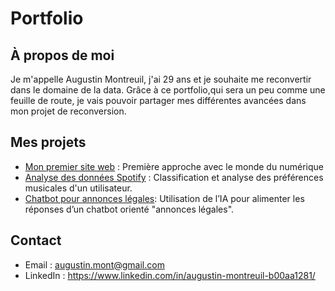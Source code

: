 # Portfolio 

## À propos de moi
Je m'appelle Augustin Montreuil, j'ai 29 ans et je souhaite me reconvertir dans le domaine de la data. Grâce à ce portfolio,qui sera un peu comme une feuille de route, je vais pouvoir partager mes différentes avancées dans mon projet de reconversion.  

## Mes projets
- [Mon premier site web](https://github.com/augu-gif/mon-premier-site-web/blob/main/README.md) : Première approche avec le monde du numérique
- [Analyse des données Spotify]( https://github.com/augu-gif/projet-spotify/blob/main/README.md) : Classification et analyse des préférences musicales d'un utilisateur.
- [Chatbot pour annonces légales](https://github.com/augu-gif/projet-chatbot): Utilisation de l’IA pour alimenter les réponses d’un chatbot orienté "annonces légales".


## Contact
- Email : augustin.mont@gmail.com
- LinkedIn : https://www.linkedin.com/in/augustin-montreuil-b00aa1281/

